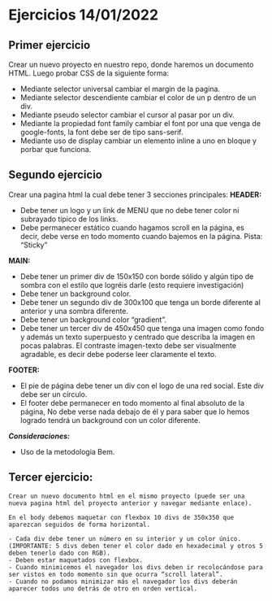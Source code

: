 # Ejercicios 14/01/2022

## Primer ejercicio

Crear un nuevo proyecto en nuestro repo, donde haremos un documento HTML. Luego probar CSS de la siguiente forma:

- Mediante selector universal cambiar el margin de la pagina.
- Mediante selector descendiente cambiar el color de un p dentro de un div.
- Mediante pseudo selector cambiar el cursor al pasar por un div.
- Mediante la propiedad font family cambiar el font por una que venga de google-fonts, la font debe ser de tipo sans-serif.
- Mediante uso de display cambiar un elemento inline a uno en bloque y porbar que funciona.

## Segundo ejercicio

Crear una pagina html la cual debe tener 3 secciones principales:
**HEADER:**

- Debe tener un logo y un link de MENU que no debe tener color ni subrayado típico de los links.
- Debe permanecer estático cuando hagamos scroll en la página, es decir, debe verse en todo momento cuando bajemos en la página. Pista: “Sticky”

**MAIN:**

- Debe tener un primer div de 150x150 con borde sólido y algún tipo de sombra con el estilo que logréis darle (esto requiere investigación)
- Debe tener un background color.
- Debe tener un segundo div de 300x100 que tenga un borde diferente al anterior y una sombra diferente.
- Debe tener un background color “gradient”.
- Debe tener un tercer div de 450x450 que tenga una imagen como fondo y además un texto superpuesto y centrado que describa la imagen en pocas palabras. El contraste imagen-texto debe ser visualmente agradable, es decir debe poderse leer claramente el texto.

**FOOTER:**

- El pie de página debe tener un div con el logo de una red social. Este div debe ser un círculo.
- El footer debe permanecer en todo momento al final absoluto de la página, No debe verse nada debajo de él y para saber que lo hemos logrado tendrá un background con un color diferente.

**_Consideraciones:_**

- Uso de la metodologia Bem.

## Tercer ejercicio:

    Crear un nuevo documento html en el mismo proyecto (puede ser una nueva pagina html del proyecto anterior y navegar mediante enlace).

    En el body debemos maquetar con flexbox 10 divs de 350x350 que aparezcan seguidos de forma horizontal.

    - Cada div debe tener un número en su interior y un color único. (IMPORTANTE: 5 divs deben tener el color dado en hexadecimal y otros 5 deben tenerlo dado con RGB).
    - Deben estar maquetados con flexbox.
    - Cuando minimicemos el navegador los divs deben ir recolocándose para ser vistos en todo momento sin que ocurra “scroll lateral”.
    - Cuando no podamos minimizar más el navegador los divs deberán aparecer todos uno detrás de otro en orden vertical.
